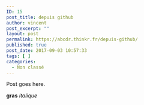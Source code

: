 ```yaml
---
ID: 15
post_title: depuis github
author: vincent
post_excerpt: ""
layout: post
permalink: https://abcdr.thinkr.fr/depuis-github/
published: true
post_date: 2017-09-03 10:57:33
tags: [ ]
categories:
  - Non classé
---
```

Post goes here.

**gras**
*italique*